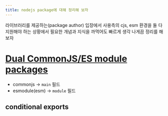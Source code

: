 ```yaml
---
title: nodejs package에 대해 정리해 보자
---
```

라이브러리를 제공하는(package author) 입장에서 사용측의 cjs, esm 환경을 둘 다 지원해야 하는 상황에서 필요한 개념과 지식을 까먹어도 빠르게 생각 나게끔 정리를 해보자
# [Dual CommonJS/ES module packages](https://nodejs.org/api/packages.html#dual-commonjses-module-packages)
- commonjs -> `main` 필드
- esmodule(esm) -> `module` 필드

## conditional exports